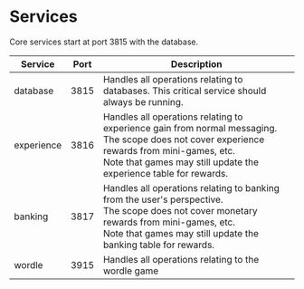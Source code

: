 # Services

Core services start at port 3815 with the database.

| Service    | Port | Description                                                                                                                                                                                                              |
| ---------- | ---- | ------------------------------------------------------------------------------------------------------------------------------------------------------------------------------------------------------------------------ |
| database   | 3815 | Handles all operations relating to databases. This critical service should always be running.                                                                                                                            |
| experience | 3816 | Handles all operations relating to experience gain from normal messaging.<br />The scope does not cover experience rewards from mini-games, etc.<br />Note that games may still update the experience table for rewards. |
| banking    | 3817 | Handles all operations relating to banking from the user's perspective.<br />The scope does not cover monetary rewards from mini-games, etc.<br />Note that games may still update the banking table for rewards.        |
| wordle     | 3915 | Handles all operations relating to the wordle game                                                                                                                                                                       |

